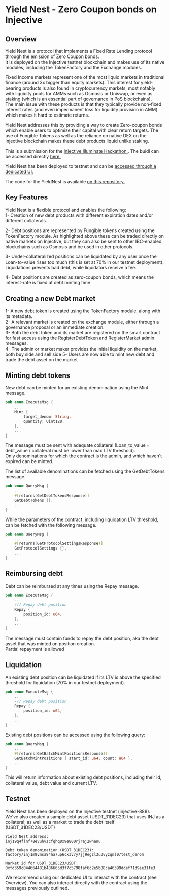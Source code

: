 # Yield Nest - Zero Coupon bonds on Injective  

## Overview  

Yield Nest is a protocol that implements a Fixed Rate Lending protocol through the emission of Zero Coupon bonds.  
It is deployed on the Injective testnet blockchain and makes use of its native modules, including the TokenFactory and the Exchange modules.  


Fixed Income markets represent one of the most liquid markets in traditional finance (around 3x bigger than equity markets).
This interest for yield-bearing products is also found in cryptocurrency markets, most notably with liquidity pools for AMMs such as Osmosis or Uniswap, or even as staking (which is an essential part of governance in PoS blockchains).  
The main issue with these products is that they typically provide non-fixed interest rates (and even impermanent loss for liquidity provision in AMM) which makes it hard to estimate returns.  

Yield Nest addresses this by providing a way to create Zero-coupon bonds which enable users to optimize their capital with clear return targets. The use of Fungible Tokens as well as the reliance on native DEX on the Injective blockchain makes these debt products liquid unlike staking.  



This is a submission for the [Injective Illuminate Hackathon.](https://dorahacks.io/hackathon/illuminate/detail). The buidl can be accessed directly [here.](https://dorahacks.io/buidl/8497)  

Yield Nest has been deployed to testnet and can be [accessed through a dedicated UI.](https://yield-nest-ui.vercel.app/)   

The code for the YieldNest is available [on this repository.](https://github.com/Azoyalabs/yield_nest_ui)  


## Key Features 

Yield Nest is a flexible protocol and enables the following:   
1- Creation of new debt products with different expiration dates and/or different collaterals.    

2- Debt positions are represented by Fungible tokens created using the TokenFactory module. As highlighted above these can be traded directly on native markets on Injective, but they can also be sent to other IBC-enabled blockchains such as Osmosis and be used in other protocols.    

3- Under-collateralized positions can be liquidated by any user once the Loan-to-value rises too much (this is set at 70% in our testnet deployment). Liquidations prevents bad debt, while liquidators receive a fee. 

4- Debt positions are created as zero-coupon bonds, which means the interest-rate is fixed at debt minting time 


## Creating a new Debt market   

1- A new debt token is created using the TokenFactory module, along with its metadata.  
2- A relevant market is created on the exchange module, either through a governance proposal or an immediate creation.  
3- Both the debt token and its market are registered on the smart contract for fast access using the RegisterDebtToken and RegisterMarket admin messages.  
4- The admin or market maker provides the initial liquidity on the market, both buy side and sell side
5- Users are now able to mint new debt and trade the debt asset on the market  


## Minting debt tokens  

New debt can be minted for an existing denomination using the Mint message.  

```rust
pub enum ExecuteMsg {
    ...
    Mint {
        target_denom: String,
        quantity: Uint128,
    },
    ...
}
```

The message must be sent with adequate collateral (Loan_to_value = debt_value / collateral must be lower than max LTV threshold).  
Only denominations for which the contract is the admin, and which haven't expired can be minted.  

The list of available denominations can be fetched using the GetDebtTokens message.

```rust 
pub enum QueryMsg {
    ...
    #[returns(GetDebtTokensResponse)]
    GetDebtTokens {},
    ...
}

```

While the parameters of the contract, including liquidation LTV threshold, can be fetched with the following message.  

```rust
pub enum QueryMsg {
    ...
    #[returns(GetProtocolSettingsResponse)]
    GetProtocolSettings {},
    ...
}
```


## Reimbursing debt  

Debt can be reimbursed at any times using the Repay message.  

```rust
pub enum ExecuteMsg {
    ...
    /// Repay debt position
    Repay {
        position_id: u64,
    },
    ...
}
```

The message must contain funds to repay the debt position, aka the debt asset that was minted on position creation.  
Partial repayment is allowed   


## Liquidation  

An existing debt position can be liquidated if its LTV is above the specified threshold for liquidation (70% in our testnet deployment).  

```rust
pub enum ExecuteMsg {
    ...
    /// Repay debt position
    Repay {
        position_id: u64,
    },
    ...
}
```

Existing debt positions can be accessed using the following query:  

```rust
pub enum QueryMsg {
    ...
    #[returns(GetBatchMintPositionsResponse)]
    GetBatchMintPositions { start_id: u64, count: u64 },
    ...
}
```

This will return information about existing debt positions, including their id, collateral value, debt value and current LTV. 


## Testnet   


Yield Nest has been deployed on the Injective testnet (injective-888).   
We've also created a sample debt asset (USDT_31DEC23) that uses INJ as a collateral, as well as a market to trade the debt itself (USDT_31DEC23/USDT)

```
Yield Nest address:  
inj19q4flnf78evuhvzcfqhq8x9e800rjraj2whanu   

Debt token denomination (USDT_31DEC23):    
factory/inj1m8vmsa84ha7up6cx3v7y7jj9egzl3u3vyzqml0/test_denom  

Market id for USDT_31DEC23/USDT:  
0xfd359c044664481b486665d3f7c5798faf6c2e5b88ca46399ddef71d9ee31fe3  
```

We recommend using our dedicated UI to interact with the contract (see Overview). You can also interact directly with the contract using the messages previously outlined.  



